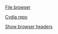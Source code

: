 [File browser](http://files.uniq.gay)

[Cydia repo](http://cydia.uniq.gay)

[Show browser headers](http://uniq.gay/headers/)
